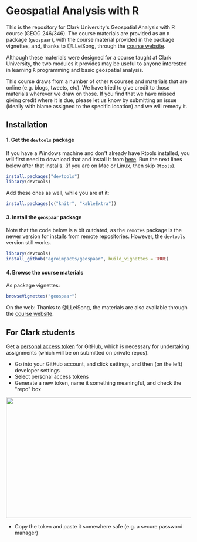 # Geospatial Analysis with R

This is the repository for Clark University's Geospatial Analysis with R course (GEOG 246/346). The course materials are provided as an `R` package (`geospaar`), with the course material provided in the package vignettes, and, thanks to @LLeiSong, through the [course website](https://agroimpacts.github.io/geospaar/).

Although these materials were designed for a course taught at Clark University, the two modules it provides may be useful to anyone interested in learning `R` programming and basic geospatial analysis.

This course draws from a number of other `R` courses and materials that are online (e.g. blogs, tweets, etc). We have tried to give credit to those materials wherever we draw on those. If you find that we have missed giving credit where it is due, please let us know by submitting an issue (ideally with blame assigned to the specific location) and we will remedy it.

## Installation

#### 1. Get the `devtools` package

If you have a Windows machine and don't already have Rtools installed, you will first need to download that and install it from [here](https://cran.r-project.org/bin/windows/Rtools/). Run the next lines below after that installs. (if you are on Mac or Linux, then skip `Rtools`). 

```R
install.packages("devtools")
library(devtools)
```

Add these ones as well, while you are at it:
```R  
install.packages(c("knitr", "kableExtra"))
```

#### 3. install the `geospaar` package

Note that the code below is a bit outdated, as the `remotes` package is the newer version for installs from remote repositories. However, the `devtools` version still works. 
```R
library(devtools)
install_github("agroimpacts/geospaar", build_vignettes = TRUE)
```

#### 4. Browse the course materials

As package vignettes:
```R
browseVignettes("geospaar")
```

On the web:
Thanks to @LLeiSong, the materials are also available through the [course website](https://agroimpacts.github.io/geospaar/).

## For Clark students

Get a [personal access token](https://help.github.com/articles/creating-a-personal-access-token-for-the-command-line/) for GitHub, which is necessary for undertaking assignments (which will be on submitted on private repos).

- Go into your GitHub account, and click settings, and then (on the left)  developer settings 
- Select personal access tokens
- Generate a new token, name it something meaningful, and check the "repo" box

<p align="center">
  <img width="793" height="328" src="vignettes/fig/pat4.png">
</p>

- Copy the token and paste it somewhere safe (e.g. a secure password manager) 


